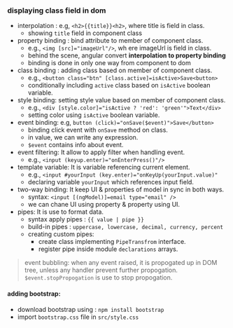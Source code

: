 ### displaying class field in dom
- interpolation : e.g, `<h2>{{title}}<h2>`,    where title is field in class.
	- showing `title` field in component class
- property binding : bind attribute to member of component class.
	- e.g., `<img [src]="imageUrl"/>`,    wh  ere imageUrl is field in class.
	- behind the scene, angular convert **interpolation to property binding**
	- binding is done in only one way from component  to dom
- class binding  : adding class based on member of component class.
	- e.g., `<button class="btn" [class.active]=isActive>Save<button>`
	- conditionally including `active` class based on `isActive` boolean variable.
- style binding: setting style value based on member of component class.
	- e.g., `<div [style.color]="isActive ? 'red': 'green'">Text</div>`
	 - setting color using `isActive` boolean variable.
- event binding: e.g, `button (click)="onSave($event)">Save</button>`
	- binding click event  with `onSave` method on class.
	- in value, we can write any expression.
	- `$event` contains info about event.
- event filtering: It allow to apply filter when handling event.
	 - e.g., `<input (keyup.enter)="onEnterPress()"/>` 
- template variable: It is variable referencing current element.
	- e.g., `<input #yourInput (key.enter)="onKeyUp(yourInput.value)"`
	- declaring variable `yourInput` which references input field.
 - two-way binding: It keep UI & properties of model in sync in both ways.
	 - syntax: `<input [(ngModel)]=email type="email" />`
	 - we can chane UI using property & property using UI.
 - pipes: It is use to format data.
	 - syntax apply pipes : `{{ value | pipe }}`
	 - build-in pipes : `uppercase, lowercase, decimal, currency, percent`
	 - creating custom pipes: 
		 - create class implementing `PipeTransfrom`  interface.
		 - register pipe inside module `declarations` arrays.
 
 >event bubbling: when any event raised, it is propogated up in DOM tree, unless any handler prevent further propogation. `$event.stopPropogation` is use to stop propogation.
	 

#### adding bootstrap:
- download bootstrap using : `npm install bootstrap`
- import `bootstrap.css` file in `src/style.css` 



